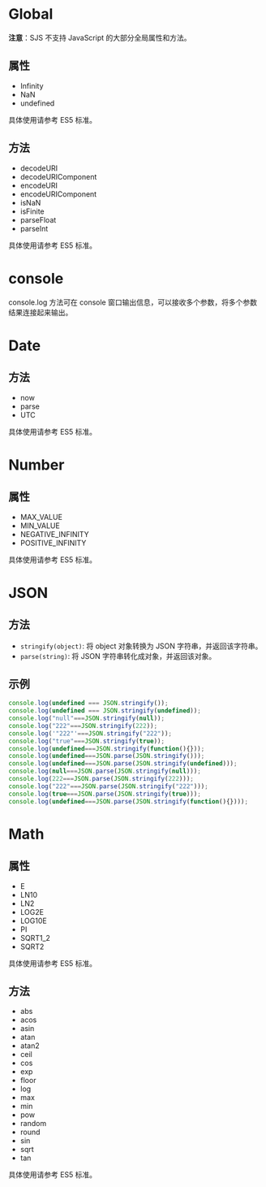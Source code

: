 # Global
**注意**：SJS 不支持 JavaScript 的大部分全局属性和方法。

## 属性
- Infinity
- NaN
- undefined

具体使用请参考 ES5 标准。

## 方法
- decodeURI
- decodeURIComponent
- encodeURI
- encodeURIComponent
- isNaN
- isFinite
- parseFloat
- parseInt

具体使用请参考 ES5 标准。

# console

console.log 方法可在 console 窗口输出信息，可以接收多个参数，将多个参数结果连接起来输出。

# Date

## 方法
- now
- parse
- UTC

具体使用请参考 ES5 标准。

# Number

## 属性
- MAX_VALUE
- MIN_VALUE
- NEGATIVE_INFINITY
- POSITIVE_INFINITY

具体使用请参考 ES5 标准。

# JSON

## 方法
- `stringify(object)`: 将 object 对象转换为 JSON 字符串，并返回该字符串。
- `parse(string)`: 将 JSON 字符串转化成对象，并返回该对象。

## 示例
```javascript
console.log(undefined === JSON.stringify());
console.log(undefined === JSON.stringify(undefined));
console.log("null"===JSON.stringify(null));
console.log("222"===JSON.stringify(222));
console.log('"222"'===JSON.stringify("222"));
console.log("true"===JSON.stringify(true));
console.log(undefined===JSON.stringify(function(){}));
console.log(undefined===JSON.parse(JSON.stringify()));
console.log(undefined===JSON.parse(JSON.stringify(undefined)));
console.log(null===JSON.parse(JSON.stringify(null)));
console.log(222===JSON.parse(JSON.stringify(222)));
console.log("222"===JSON.parse(JSON.stringify("222")));
console.log(true===JSON.parse(JSON.stringify(true)));
console.log(undefined===JSON.parse(JSON.stringify(function(){})));
```

# Math
## 属性
- E
- LN10
- LN2
- LOG2E
- LOG10E
- PI
- SQRT1_2
- SQRT2

具体使用请参考 ES5 标准。

## 方法
- abs
- acos
- asin
- atan
- atan2
- ceil
- cos
- exp
- floor
- log
- max
- min
- pow
- random
- round
- sin
- sqrt
- tan

具体使用请参考 ES5 标准。

